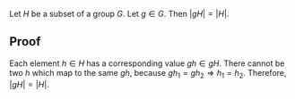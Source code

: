 Let $H$ be a subset of a group $G$. Let $g \in G$.
Then $|gH| = |H|$.

## Proof

Each element $h \in H$ has a corresponding value $gh \in gH$.
There cannot be two $h$ which map to the same $gh$,
because $gh_1 = gh_2 \Rightarrow h_1 = h_2$.
Therefore, $|gH| = |H|$.
